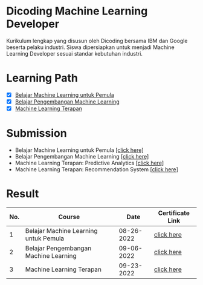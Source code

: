 # Dicoding Machine Learning Developer
Kurikulum lengkap yang disusun oleh Dicoding bersama IBM dan Google beserta pelaku industri. Siswa dipersiapkan untuk menjadi Machine Learning Developer sesuai standar kebutuhan industri.

# Learning Path

- [x] [Belajar Machine Learning untuk Pemula](https://www.dicoding.com/academies/184)
- [x] [Belajar Pengembangan Machine Learning](https://www.dicoding.com/academies/185)
- [x] [Machine Learning Terapan](https://www.dicoding.com/academies/319)

# Submission 
* Belajar Machine Learning untuk Pemula [[click here]](https://github.com/alfkri/dicoding-machine-learning/tree/Belajar-Machine-Learning-untuk-Pemula)
* Belajar Pengembangan Machine Learning [[click here]](https://github.com/alfkri/dicoding-machine-learning/tree/Pengembangan-Machine-Learning)
* Machine Learning Terapan: Predictive Analytics [[click here]](https://github.com/alfkri/dicoding-machine-learning/tree/MLT-Predictive_Analytics)
* Machine Learning Terapan: Recommendation System [[click here]](https://github.com/alfkri/dicoding-machine-learning/tree/MLT-Recommendation_System)


# Result
| **No.** |              **Course**                     | **Date**    |  **Certificate Link**  |
----------| --------------------------------------------|-------------|------------------------|
| 1       | Belajar Machine Learning untuk Pemula       | 08-26-2022  | [click here](https://www.dicoding.com/certificates/1RXYMV90QXVM)|
| 2       | Belajar Pengembangan Machine Learning       | 09-06-2022  | [click here](https://www.dicoding.com/certificates/MEPJE1Y04X3V)|
| 3       | Machine Learning Terapan                    | 09-23-2022  | [click here](https://www.dicoding.com/certificates/EYX42WW9WZDL)|
